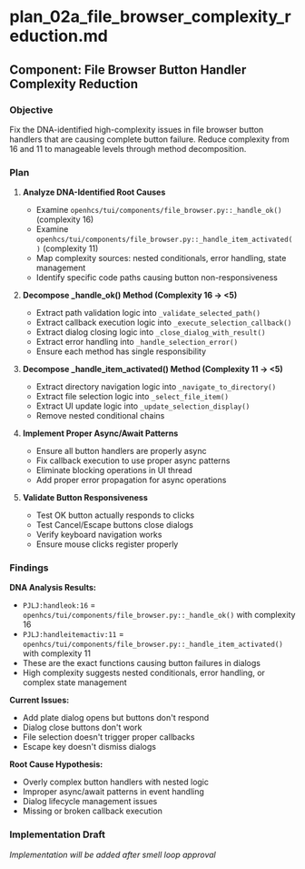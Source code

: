 # plan_02a_file_browser_complexity_reduction.md
## Component: File Browser Button Handler Complexity Reduction

### Objective
Fix the DNA-identified high-complexity issues in file browser button handlers that are causing complete button failure. Reduce complexity from 16 and 11 to manageable levels through method decomposition.

### Plan
1. **Analyze DNA-Identified Root Causes**
   - Examine `openhcs/tui/components/file_browser.py::_handle_ok()` (complexity 16)
   - Examine `openhcs/tui/components/file_browser.py::_handle_item_activated()` (complexity 11)
   - Map complexity sources: nested conditionals, error handling, state management
   - Identify specific code paths causing button non-responsiveness

2. **Decompose _handle_ok() Method (Complexity 16 → <5)**
   - Extract path validation logic into `_validate_selected_path()`
   - Extract callback execution logic into `_execute_selection_callback()`
   - Extract dialog closing logic into `_close_dialog_with_result()`
   - Extract error handling into `_handle_selection_error()`
   - Ensure each method has single responsibility

3. **Decompose _handle_item_activated() Method (Complexity 11 → <5)**
   - Extract directory navigation logic into `_navigate_to_directory()`
   - Extract file selection logic into `_select_file_item()`
   - Extract UI update logic into `_update_selection_display()`
   - Remove nested conditional chains

4. **Implement Proper Async/Await Patterns**
   - Ensure all button handlers are properly async
   - Fix callback execution to use proper async patterns
   - Eliminate blocking operations in UI thread
   - Add proper error propagation for async operations

5. **Validate Button Responsiveness**
   - Test OK button actually responds to clicks
   - Test Cancel/Escape buttons close dialogs
   - Verify keyboard navigation works
   - Ensure mouse clicks register properly

### Findings
**DNA Analysis Results:**
- `PJLJ:handleok:16` = `openhcs/tui/components/file_browser.py::_handle_ok()` with complexity 16
- `PJLJ:handleitemactiv:11` = `openhcs/tui/components/file_browser.py::_handle_item_activated()` with complexity 11
- These are the exact functions causing button failures in dialogs
- High complexity suggests nested conditionals, error handling, or complex state management

**Current Issues:**
- Add plate dialog opens but buttons don't respond
- Dialog close buttons don't work
- File selection doesn't trigger proper callbacks
- Escape key doesn't dismiss dialogs

**Root Cause Hypothesis:**
- Overly complex button handlers with nested logic
- Improper async/await patterns in event handling
- Dialog lifecycle management issues
- Missing or broken callback execution

### Implementation Draft
*Implementation will be added after smell loop approval*
